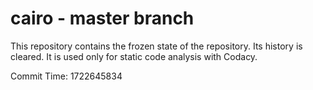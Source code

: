 # cairo - master branch

This repository contains the frozen state of the repository.
Its history is cleared. It is used only for static code
analysis with Codacy.

Commit Time: 1722645834